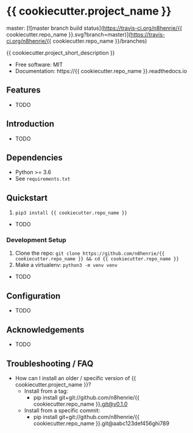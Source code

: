 # {{ cookiecutter.project_name }}

master: [![master branch build status](https://travis-ci.org/n8henrie/{{ cookiecutter.repo_name }}.svg?branch=master)](https://travis-ci.org/n8henrie/{{ cookiecutter.repo_name }}/branches)
<!-- dev: [![dev branch build status](https://travis-ci.org/n8henrie/{{ cookiecutter.repo_name }}.svg?branch=dev)](https://travis-ci.org/n8henrie/{{ cookiecutter.repo_name }}/branches) -->

{{ cookiecutter.project_short_description }}

- Free software: MIT
- Documentation: https://{{ cookiecutter.repo_name }}.readthedocs.io

## Features

- TODO

## Introduction

- TODO

## Dependencies

- Python >= 3.6
- See `requirements.txt`

## Quickstart

1. `pip3 install {{ cookiecutter.repo_name }}`
- TODO

### Development Setup

1. Clone the repo: `git clone https://github.com/n8henrie/{{ cookiecutter.repo_name }} && cd
   {{ cookiecutter.repo_name }}`
1. Make a virtualenv: `python3 -m venv venv`
- TODO

## Configuration

- TODO

## Acknowledgements

- TODO

## Troubleshooting / FAQ

- How can I install an older / specific version of {{ cookiecutter.project_name }}?
    - Install from a tag:
        - pip install git+git://github.com/n8henrie/{{ cookiecutter.repo_name }}.git@v0.1.0
    - Install from a specific commit:
        - pip install git+git://github.com/n8henrie/{{ cookiecutter.repo_name }}.git@aabc123def456ghi789
